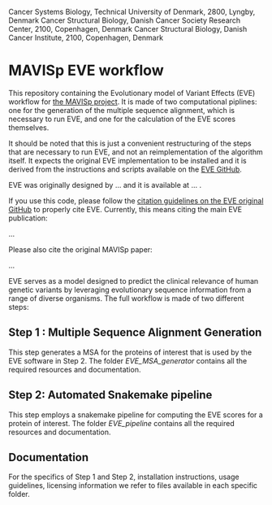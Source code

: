 Cancer Systems Biology, Technical University of Denmark, 2800, Lyngby, Denmark Cancer Structural Biology, Danish Cancer Society Research Center, 2100, Copenhagen, Denmark
Cancer Structural Biology, Danish Cancer Institute, 2100, Copenhagen, Denmark

# MAVISp EVE workflow

This repository containing the Evolutionary model of Variant Effects (EVE) 
workflow for [the MAVISp project](https://github.com/ELELAB/MAVISp). It is made
of two computational piplines: one for the generation of the multiple sequence
alignment, which is necessary to run EVE, and one for the calculation of the EVE
scores themselves.

It should be noted that this is just a convenient restructuring of the 
steps that are necessary to run EVE, and not an reimplementation of the algorithm
itself. It expects the original EVE implementation to be installed and it is 
derived from the instructions and scripts available on the [EVE GitHub](https://github.com/OATML/EVE).

EVE was originally designed by ... and it is available at ... .

If you use this code, please follow the [citation guidelines on the EVE original 
GitHub](https://github.com/OATML/EVE) to properly cite EVE. Currently, this means 
citing the main EVE publication:

...

Please also cite the original MAVISp paper:

...
 
EVE serves as a model designed to predict the clinical relevance of 
human genetic variants by leveraging evolutionary sequence information 
from a range of diverse organisms. The full workflow is made of two different steps:

## Step 1 : Multiple Sequence Alignment Generation 
This step generates a MSA for the proteins of interest that is used by the EVE software in Step 2.
The folder *EVE_MSA_generator* contains all the required resources and documentation. 

## Step 2: Automated Snakemake pipeline
This step employs a snakemake pipeline for computing the EVE scores for a protein of interest. 
The folder *EVE_pipeline* contains all the required resources and documentation.

## Documentation
For the specifics of Step 1 and Step 2, installation instructions, usage guidelines,
licensing information we refer to files available in each specific folder.